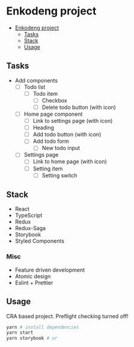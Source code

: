 # Enkodeng project

- [Enkodeng project](#enkodeng-project)
  - [Tasks](#tasks)
  - [Stack](#stack)
  - [Usage](#usage)

## Tasks

- Add components
  - [ ] Todo list
    - [ ] Todo item
      - [ ] Checkbox
      - [ ] Delete todo button (with icon)
  - [ ] Home page component
    - [ ] Link to settings page (with icon)
    - [ ] Heading
    - [ ] Add todo button (with icon)
    - [ ] Add todo form
      - [ ] New todo input
  - [ ] Settings page
    - [ ] Link to home page (with icon)
    - [ ] Setting item
      - [ ] Setting switch

## Stack

- React
- TypeScript
- Redux
- Redux-Saga
- Storybook
- Styled Components
  
### Misc

- Feature driven development
- Atomic design
- Eslint + Prettier

## Usage

CRA based project. Preflight checking turned off!

```bash
yarn # install dependencies
yarn start
yarn storybook # or
```